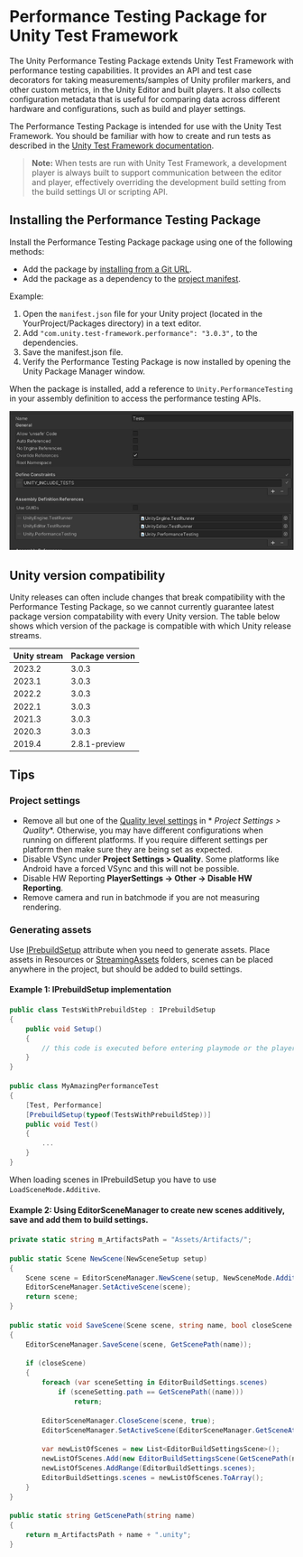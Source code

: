 # Performance Testing Package for Unity Test Framework

The Unity Performance Testing Package extends Unity Test Framework with performance testing capabilities. It provides an
API and test case decorators for taking measurements/samples of Unity profiler markers, and other custom metrics, in the
Unity Editor and built players. It also collects configuration metadata that is useful for comparing data across
different hardware and configurations, such as build and player settings.

The Performance Testing Package is intended for use with the Unity Test Framework. You should be familiar with how to
create and run tests as described in
the [Unity Test Framework documentation](https://docs.unity3d.com/Packages/com.unity.test-framework@latest).


> **Note:** When tests are run with Unity Test Framework, a development player is always built to support communication
> between the editor and player, effectively overriding the development build setting from the build settings UI or
> scripting API.

## Installing the Performance Testing Package

Install the Performance Testing Package package using one of the following methods:

* Add the package by [installing from a Git URL](https://docs.unity3d.com/Manual/upm-ui-giturl.html).
* Add the package as a dependency to the [project manifest](https://docs.unity3d.com/Manual/upm-manifestPrj.html).

Example:

1. Open the `manifest.json` file for your Unity project (located in the YourProject/Packages directory) in a text
   editor.
2. Add `"com.unity.test-framework.performance": "3.0.3",` to the dependencies.
3. Save the manifest.json file.
4. Verify the Performance Testing Package is now installed by opening the Unity Package Manager window.

When the package is installed, add a reference to `Unity.PerformanceTesting` in your assembly definition to access the
performance testing APIs.

![Performance test example01](images/example04.png)

## Unity version compatibility

Unity releases can often include changes that break compatibility with the Performance Testing Package, so we cannot
currently guarantee latest package version compatability with every Unity version. The table below shows which version
of the package is compatible with which Unity release streams.

| Unity stream | Package version |
|--------------|-----------------|
| 2023.2       | 3.0.3           |
| 2023.1       | 3.0.3           |
| 2022.2       | 3.0.3           |
| 2022.1       | 3.0.3           |
| 2021.3       | 3.0.3           |
| 2020.3       | 3.0.3           |
| 2019.4       | 2.8.1-preview   |

## Tips

### Project settings

- Remove all but one of the [Quality level settings](https://docs.unity3d.com/Manual/class-QualitySettings.html) in *
  *Project Settings > Quality**. Otherwise, you may have different configurations when running on different platforms.
  If you require different settings per platform then make sure they are being set as expected.
- Disable VSync under **Project Settings > Quality**. Some platforms like Android have a forced VSync and this will not
  be possible.
- Disable HW Reporting **PlayerSettings -> Other -> Disable HW Reporting**.
- Remove camera and run in batchmode if you are not measuring rendering.

### Generating assets

Use [IPrebuildSetup](https://docs.unity3d.com/Packages/com.unity.test-framework@1.1/api/UnityEngine.TestTools.IPrebuildSetup.html)
attribute when you need to generate assets.
Place assets in Resources or [StreamingAssets](https://docs.unity3d.com/Manual/SpecialFolders.html) folders, scenes can
be placed anywhere in the project, but should be added to build settings.

#### Example 1: IPrebuildSetup implementation

``` csharp
public class TestsWithPrebuildStep : IPrebuildSetup
{
    public void Setup()
    {
        // this code is executed before entering playmode or the player is executed
    }
}

public class MyAmazingPerformanceTest
{
    [Test, Performance]
    [PrebuildSetup(typeof(TestsWithPrebuildStep))]
    public void Test()
    {
        ...
    }
}
```

When loading scenes in IPrebuildSetup you have to use `LoadSceneMode.Additive`.

#### Example 2: Using EditorSceneManager to create new scenes additively, save and add them to build settings.

``` csharp
private static string m_ArtifactsPath = "Assets/Artifacts/";

public static Scene NewScene(NewSceneSetup setup)
{
    Scene scene = EditorSceneManager.NewScene(setup, NewSceneMode.Additive);
    EditorSceneManager.SetActiveScene(scene);
    return scene;
}

public static void SaveScene(Scene scene, string name, bool closeScene = true)
{
    EditorSceneManager.SaveScene(scene, GetScenePath(name));

    if (closeScene)
    {
        foreach (var sceneSetting in EditorBuildSettings.scenes)
            if (sceneSetting.path == GetScenePath((name)))
                return;

        EditorSceneManager.CloseScene(scene, true);
        EditorSceneManager.SetActiveScene(EditorSceneManager.GetSceneAt(0));

        var newListOfScenes = new List<EditorBuildSettingsScene>();
        newListOfScenes.Add(new EditorBuildSettingsScene(GetScenePath(name), true));
        newListOfScenes.AddRange(EditorBuildSettings.scenes);
        EditorBuildSettings.scenes = newListOfScenes.ToArray();
    }
}

public static string GetScenePath(string name)
{
    return m_ArtifactsPath + name + ".unity";
}
```

